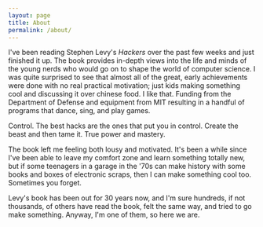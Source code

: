 ```yaml
---
layout: page
title: About
permalink: /about/
---
```


I've been reading Stephen Levy's _Hackers_ over the past few weeks and just finished it up. The book provides in-depth views into the life and minds of the young nerds who would go on to shape the world of computer science. I was quite surprised to see that almost all of the great, early achievements were done with no real practical motivation; just kids making something cool and discussing it over chinese food. I like that. Funding from the Department of Defense and equipment from MIT resulting in a handful of programs that dance, sing, and play games. 

Control. The best hacks are the ones that put you in control. Create the beast and then tame it. True power and mastery. 

The book left me feeling both lousy and motivated. It's been a while since I've been able to leave my comfort zone and learn something totally new, but if some teenagers in a garage in the '70s can make history with some books and boxes of electronic scraps, then I can make something cool too. Sometimes you forget.

Levy's book has been out for 30 years now, and I'm sure hundreds, if not thousands, of others have read the book, felt the same way, and tried to go make something. Anyway, I'm one of them, so here we are.
